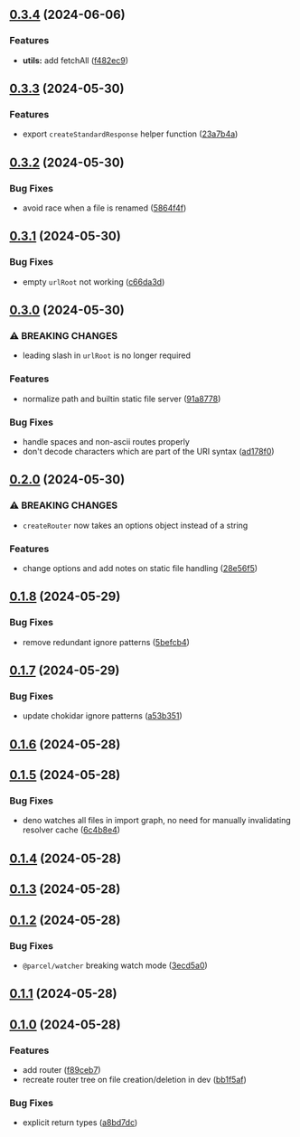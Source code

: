 ## [0.3.4](https://github.com/globalbrain/hado/compare/v0.3.3...v0.3.4) (2024-06-06)

### Features

- **utils:** add fetchAll ([f482ec9](https://github.com/globalbrain/hado/commit/f482ec9bfe212f2e8e49b5ebbdb2483b2fd33641))

## [0.3.3](https://github.com/globalbrain/hado/compare/v0.3.2...v0.3.3) (2024-05-30)

### Features

- export `createStandardResponse` helper function ([23a7b4a](https://github.com/globalbrain/hado/commit/23a7b4ae68188b03d24656b33355e8c8f326a088))

## [0.3.2](https://github.com/globalbrain/hado/compare/v0.3.1...v0.3.2) (2024-05-30)

### Bug Fixes

- avoid race when a file is renamed ([5864f4f](https://github.com/globalbrain/hado/commit/5864f4f38872691f62d8983ff1d65fd1fa414e0b))

## [0.3.1](https://github.com/globalbrain/hado/compare/v0.3.0...v0.3.1) (2024-05-30)

### Bug Fixes

- empty `urlRoot` not working ([c66da3d](https://github.com/globalbrain/hado/commit/c66da3dc75150728146d4e76e520812f5dbd458e))

## [0.3.0](https://github.com/globalbrain/hado/compare/v0.2.0...v0.3.0) (2024-05-30)

### ⚠ BREAKING CHANGES

- leading slash in `urlRoot` is no longer required

### Features

- normalize path and builtin static file server ([91a8778](https://github.com/globalbrain/hado/commit/91a87788af74b354589d2ec0df697e0df2d67934))

### Bug Fixes

- handle spaces and non-ascii routes properly
- don't decode characters which are part of the URI syntax ([ad178f0](https://github.com/globalbrain/hado/commit/ad178f00d14d8d3fba78e57eaddef7e754d17be1))

## [0.2.0](https://github.com/globalbrain/hado/compare/v0.1.8...v0.2.0) (2024-05-30)

### ⚠ BREAKING CHANGES

- `createRouter` now takes an options object instead of a string

### Features

- change options and add notes on static file handling ([28e56f5](https://github.com/globalbrain/hado/commit/28e56f589ca886184372c4417f6ca309614abbbc))

## [0.1.8](https://github.com/globalbrain/hado/compare/v0.1.7...v0.1.8) (2024-05-29)

### Bug Fixes

- remove redundant ignore patterns ([5befcb4](https://github.com/globalbrain/hado/commit/5befcb467cea3f4eb9e62cca3404ef2eff6f8945))

## [0.1.7](https://github.com/globalbrain/hado/compare/v0.1.6...v0.1.7) (2024-05-29)

### Bug Fixes

- update chokidar ignore patterns ([a53b351](https://github.com/globalbrain/hado/commit/a53b3511e94936106bdaba4b754302aaf01fea68))

## [0.1.6](https://github.com/globalbrain/hado/compare/v0.1.5...v0.1.6) (2024-05-28)

## [0.1.5](https://github.com/globalbrain/hado/compare/v0.1.4...v0.1.5) (2024-05-28)

### Bug Fixes

- deno watches all files in import graph, no need for manually invalidating resolver cache ([6c4b8e4](https://github.com/globalbrain/hado/commit/6c4b8e4ce89c4a8a317ca2fd55916b67632c8099))

## [0.1.4](https://github.com/globalbrain/hado/compare/v0.1.3...v0.1.4) (2024-05-28)

## [0.1.3](https://github.com/globalbrain/hado/compare/v0.1.2...v0.1.3) (2024-05-28)

## [0.1.2](https://github.com/globalbrain/hado/compare/v0.1.1...v0.1.2) (2024-05-28)

### Bug Fixes

- `@parcel/watcher` breaking watch mode ([3ecd5a0](https://github.com/globalbrain/hado/commit/3ecd5a01ca578998129e5fd221fe111c68bd70cf))

## [0.1.1](https://github.com/globalbrain/hado/compare/v0.1.0...v0.1.1) (2024-05-28)

## [0.1.0](https://github.com/globalbrain/hado/compare/v0.0.6...v0.1.0) (2024-05-28)

### Features

- add router ([f89ceb7](https://github.com/globalbrain/hado/commit/f89ceb7229e7bdf26ab29763a76f5059e5b5b897))
- recreate router tree on file creation/deletion in dev ([bb1f5af](https://github.com/globalbrain/hado/commit/bb1f5affd367c650a16e550c4118775a84e65457))

### Bug Fixes

- explicit return types ([a8bd7dc](https://github.com/globalbrain/hado/commit/a8bd7dc49ab9696a382dba1179ab5309a8fbab2c))
